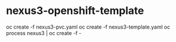 # nexus3-openshift-template

oc create -f nexus3-pvc.yaml
oc create -f nexus3-template.yaml
oc process nexus3 | oc create -f -
